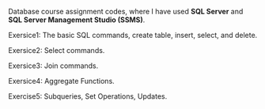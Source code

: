 Database course assignment codes, where I have used **SQL Server** and **SQL Server Management Studio (SSMS)**.

Exersice1: The basic SQL commands, create table, insert, select, and delete.

Exersice2: Select commands.

Exersice3: Join commands.

Exersice4: Aggregate Functions.

Exercise5: Subqueries, Set Operations, Updates.
